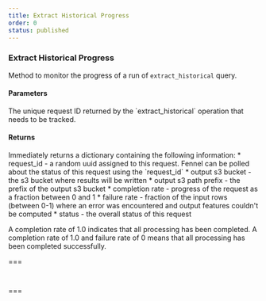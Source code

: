 ```yaml
---
title: Extract Historical Progress
order: 0
status: published
---
```

### Extract Historical Progress
Method to monitor the progress of a run of `extract_historical` query.

#### Parameters
<Expandable title="request_id" type="str">
The unique request ID returned by the `extract_historical` operation that needs
to be tracked.
</Expandable>

#### Returns
<Expandable title="type" type="Dict[str, Any]">
Immediately returns a dictionary containing the following information:
* request_id - a random uuid assigned to this request. Fennel can be polled
  about the status of this request using the `request_id`
* output s3 bucket - the s3 bucket where results will be written
* output s3 path prefix - the prefix of the output s3 bucket
* completion rate - progress of the request as a fraction between 0 and 1
* failure rate - fraction of the input rows (between 0-1) where an error was 
  encountered and output features couldn't be computed
* status - the overall status of this request

A completion rate of 1.0 indicates that all processing has been completed.
A completion rate of 1.0 and failure rate of 0 means that all processing has 
been completed successfully.
</Expandable>

===
<pre name="Request" snippet="api-reference/client/extract#extract_historical_progress"
  status="success" message="Checking progress of a prior extract historical request"
></pre>

<pre name="Response" snippet="api-reference/client/extract#extract_historical_response"
  status="success" message="Sample response of extract historical progress"
></pre>
===
